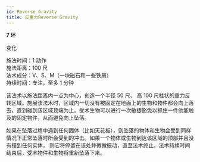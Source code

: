 ```yaml
---
id: Reverse Gravity
title: 反重力Reverse Gravity
---
```


**7 环**

变化

施法时间：1 动作  
施法距离：100 尺  
法术成分：V、S、M（一块磁石和一些铁屑）  
持续时间：专注，至多 1 分钟

该法术以施法距离内一点为中心，创造一个半径 50 尺、
高 100 尺柱状的重力反转区域。施展该法术时，区域内一切没有被固定在地面上的生物和物件都会向上落去，直到碰到该区域顶端为止。受术生物可以进行一次敏捷豁免以抓住一件他能触及的固定物件，从而避免向上坠落。

如果在坠落过程中遇到任何固体（比如天花板），则坠落的物体和生物会受到同样情况下正常坠落时所会受到的冲击。如果一个物体或生物到达该区域的顶部并且没有撞到任何实体，
则它将停留在该处并微微振动，直至法术终止。法术持续时间结束后，受术物件和生物将重新坠落下来。
